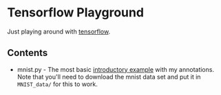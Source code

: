 # Tensorflow Playground

Just playing around with [tensorflow](https://www.tensorflow.org/).

## Contents

  * mnist.py - The most basic [introductory example](https://www.tensorflow.org/versions/r0.8/tutorials/mnist/beginners/index.html) with my annotations. Note that you'll need to download the mnist data set and put it in `MNIST_data/` for this to work.
